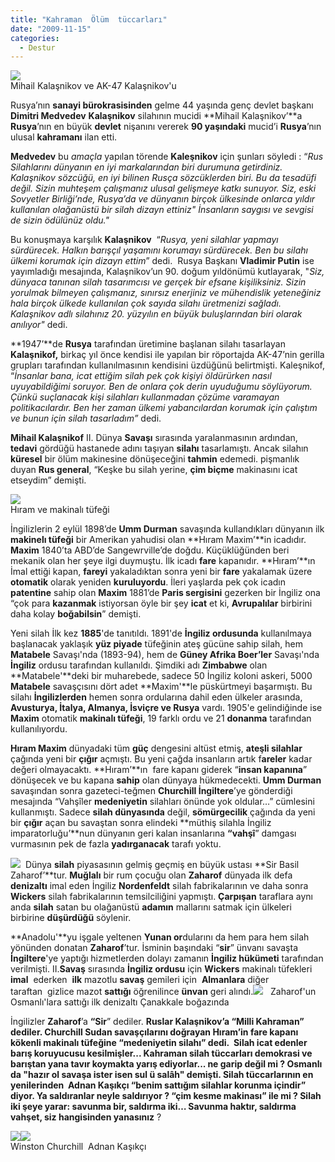 ```yaml
---
title: "Kahraman  Ölüm  tüccarları"
date: "2009-11-15"
categories: 
  - Destur
---
```


![](/uploads/image/mihail-kalasnikof.jpg)  
Mihail Kalaşnikov ve AK-47 Kalaşnikov'u

Rusya’nın **sanayi bürokrasisinden** gelme 44 yaşında genç devlet başkanı **Dimitri Medvedev** **Kalaşnikov** silahının mucidi **Mihail Kalaşnikov’**a **Rusya**’nın en büyük **devlet** nişanını vererek **90 yaşındaki** mucid’i **Rusya**’nın ulusal **kahramanı** ilan etti. 

**Medvedev** bu _amaçla_ yapılan törende **Kaleşnikov** için şunları söyledi : “_Rus Silahlarını dünyanın en iyi markalarından biri durumuna getirdiniz. Kalaşnikov sözcüğü, en iyi bilinen Rusça sözcüklerden biri. Bu da tesadüfi değil. Sizin muhteşem çalışmanız ulusal gelişmeye katkı sunuyor. Siz, eski Sovyetler Birliği’nde, Rusya’da ve dünyanın birçok ülkesinde onlarca yıldır kullanılan olağanüstü bir silah dizayn ettiniz" İnsanların saygısı ve sevgisi de sizin ödülünüz oldu."_

Bu konuşmaya karşılık **Kalaşnikov**  “_Rusya, yeni silahlar yapmayı sürdürecek. Halkın barışçıl yaşamını korumayı sürdürecek. Ben bu silahı ülkemi korumak için dizayn ettim_” dedi.  Rusya Başkanı **Vladimir Putin** ise yayımladığı mesajında, Kalaşnikov’un 90. doğum yıldönümü kutlayarak, "_Siz, dünyaca tanınan silah tasarımcısı ve gerçek bir efsane kişiliksiniz. Sizin yorulmak bilmeyen çalışmanız, sınırsız enerjiniz ve mühendislik yeteneğiniz hala birçok ülkede kullanılan çok sayıda silahı üretmenizi sağladı. Kalaşnikov adlı silahınız 20. yüzyılın en büyük buluşlarından biri olarak anılıyor"_ dedi.  
  
**1947’**de **Rusya** tarafından üretimine başlanan silahı tasarlayan **Kalaşnikof,** birkaç yıl önce kendisi ile yapılan bir röportajda AK-47’nin gerilla grupları tarafından kullanılmasının kendisini üzdüğünü belirtmişti. Kaleşnikof, “_İnsanlar bana, icat ettiğim silah pek çok kişiyi öldürürken nasıl uyuyabildiğimi soruyor. Ben de onlara çok derin uyuduğumu söylüyorum. Çünkü suçlanacak kişi silahları kullanmadan çözüme varamayan politikacılardır. Ben her zaman ülkemi yabancılardan korumak için çalıştım ve bunun için silah tasarladım”_ dedi.

**Mihail Kalaşnikof** II. Dünya **Savaşı** sırasında yaralanmasının ardından, **tedavi** gördüğü hastanede adını taşıyan **silahı** tasarlamıştı. Ancak silahın **küresel** bir ölüm makinesine dönüşeceğini **tahmin** edemedi. pişmanlık duyan **Rus general**, “Keşke bu silah yerine, **çim biçme** makinasını icat etseydim” demişti.  
  
![](/uploads/image/Sirmaxim.jpg)  
Hıram ve makinalı tüfeği

İngilizlerin 2 eylül 1898’de **Umm Durman** savaşında kullandıkları dünyanın ilk **makinelı tüfeği** bir Amerikan yahudisi olan **Hıram Maxim’**in icadıdır. **Maxim** 1840’ta ABD’de Sangewrville’de doğdu. Küçüklüğünden beri mekanik olan her şeye ilgi duymuştu. İlk icadı **fare** kapanıdır. **Hıram’**ın İmal ettiği kapan, **fareyi** yakaladıktan sonra yeni bir **fare** yakalamak üzere **otomatik** olarak yeniden **kuruluyordu**. İleri yaşlarda pek çok icadın **patentine** sahip olan **Maxim** 1881’de **Paris sergisini** gezerken bir İngiliz ona “çok para **kazanmak** istiyorsan öyle bir şey **icat** et ki, **Avrupalılar** birbirini daha kolay **boğabilsin**” demişti.

Yeni silah İlk kez **1885**'de tanıtıldı. 1891'de **İngiliz ordusunda** kullanılmaya başlanacak yaklaşık **yüz piyade** tüfeğinin ateş gücüne sahip silah, hem **Matabele** Savaşı'nda (1893-94), hem de **Güney Afrika Boer’ler** Savaşı'nda **İngiliz** ordusu tarafından kullanıldı. Şimdiki adı **Zimbabwe** olan **Matabele'**deki bir muharebede, sadece 50 İngiliz koloni askeri, 5000 **Matabele** savaşçısını dört adet **Maxim'**le püskürtmeyi başarmıştı. Bu silahı **İngilizlerden** hemen sonra ordularına dahil eden ülkeler arasında, **Avusturya, İtalya, Almanya, İsviçre ve Rusya** vardı. 1905'e gelindiğinde ise **Maxim** otomatik **makinalı tüfeği**, 19 farklı ordu ve 21 **donanma** tarafından kullanılıyordu.

**Hıram Maxim** dünyadaki tüm **güç** dengesini altüst etmiş, **ateşli silahlar** çağında yeni bir **çığır** açmıştı. Bu yeni çağda insanların artık f**areler** kadar değeri olmayacaktı. **Hıram’**ın  fare kapanı giderek “**insan kapanına**” dönüşecek ve bu kapana **sahip** olan dünyaya hükmedecekti. **Umm Durman** savaşından sonra gazeteci-teğmen **Churchill İngiltere**’ye gönderdiği mesajında “Vahşîler **medeniyetin** silahları önünde yok oldular…” cümlesini kullanmıştı. Sadece **silah dünyasında** değil, **sömürgecilik** çağında da yeni bir **çığır** açan bu savaştan sonra elindeki **müthiş silahla İngiliz imparatorluğu’**nun dünyanın geri kalan insanlarına **“vahşî**” damgası vurmasının pek de fazla **yadırganacak** tarafı yoktu.

![](/uploads/image/basil2vm8.jpg)  Dünya **silah** piyasasının gelmiş geçmiş en büyük ustası **Sir Basil Zaharof’**tur. **Muğlalı** bir rum çocuğu olan **Zaharof** dünyada ilk defa **denizaltı** imal eden İngiliz **Nordenfeldt** silah fabrikalarının ve daha sonra **Wickers** silah fabrikalarının temsilciliğini yapmıştı. **Çarpışan** taraflara aynı anda **silah** satan bu olağanüstü **adamın** mallarını satmak için ülkeleri birbirine **düşürdüğü** söylenir.

**Anadolu'**yu işgale yeltenen **Yunan or**dularını da hem para hem silah yönünden donatan **Zaharof**’tur. İsminin başındaki “**sir**” ünvanı savaşta **İngiltere**'ye yaptığı hizmetlerden dolayı zamanın **İngiliz hükümeti** tarafından verilmişti. II.**Savaş** sırasında **İngiliz ordusu** için **Wickers** makinalı tüfekleri **imal**  ederken  **ilk** mazotlu **savaş** gemileri için  **Almanlara** diğer taraftan  gizlice mazot **sattığı** öğrenilince **ünvan** geri alındı.![](/uploads/image/picture5bn5.jpg)   Zaharof'un Osmanlı'lara sattığı ilk denizaltı Çanakkale boğazında

İngilizler **Zaharof**’a **“Sir**” dediler. **Ruslar Kalaşnikov’**a “Milli **Kahraman**” dediler. **Churchill** **Sudan** savaşçılarını doğrayan **Hıra**m’in fare kapanı kökenli makinalı tüfeğine “**medeniyetin silahı**” dedi.  **Silah** icat edenler **barış** koruyucusu kesilmişler... Kahraman **silah tüccarları** demokrasi ve **barıştan** yana tavır koymakta yarış ediyorlar... ne **garip** değil mi ? **Osmanlı** da "hazır ol **savaşa** ister isen sul ü **salâh"** demişti. **Silah tüccarlarının** en yenilerinden  **Adnan Kaşıkçı** “benim sattığım silahlar **korunma** içindir” diyor. Ya saldıranlar **neyle** saldırıyor ? “**çim kesme** makinası” ile mi ? **Silah** iki şeye yarar: **savunma** bir, **saldırma** iki… Savunma **haktır,** saldırma **vahşet**, siz hangisinden y**anasınız** ?

![](/uploads/image/churchill.jpg)![](/uploads/image/adnan.jpg)  
Winston Churchill  Adnan Kaşıkçı
